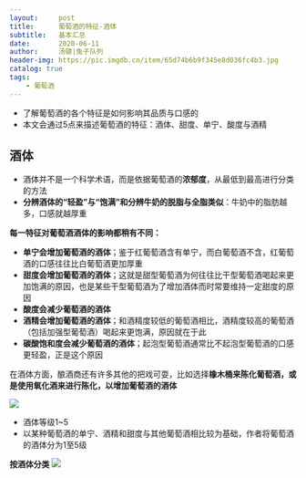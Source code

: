 ```yaml
---
layout:     post
title:      葡萄酒的特征-酒体
subtitle:   基本汇总
date:       2020-06-11
author:     汤键|兔子队列
header-img: https://pic.imgdb.cn/item/65d74b6b9f345e8d036fc4b3.jpg
catalog: true
tags:
    - 葡萄酒
---
```


- 了解葡萄酒的各个特征是如何影响其品质与口感的
- 本文会通过5点来描述葡萄酒的特征：酒体、甜度、单宁、酸度与酒精

## **酒体**
- 酒体并不是一个科学术语，而是依据葡萄酒的**浓郁度**，从最低到最高进行分类的方法
- **分辨酒体的“轻盈”与“饱满”和分辨牛奶的脱脂与全脂类似**：牛奶中的脂肪越多，口感就越厚重

**每一特征对葡萄酒酒体的影响都稍有不同：**
- **单宁会增加葡萄酒的酒体**；鉴于红葡萄酒含有单宁，而白葡萄酒不含，红葡萄酒的口感往往比白葡萄酒更加厚重
- **甜度会增加葡萄酒的酒体**；这就是甜型葡萄酒为何往往比干型葡萄酒喝起来更加饱满的原因，也是某些干型葡萄酒为了增加酒体而时常要维持一定甜度的原因
- **酸度会减少葡萄酒的酒体**
- **酒精会增加葡萄酒的酒体**；和酒精度较低的葡萄酒相比，酒精度较高的葡萄酒（包括加强型葡萄酒）喝起来更饱满，原因就在于此
- **碳酸饱和度会减少葡萄酒的酒体**；起泡型葡萄酒通常比不起泡型葡萄酒的口感更轻盈，正是这个原因

在酒体方面，酿酒商还有许多其他的把戏可耍，比如选择**橡木桶来陈化葡萄酒，或是使用氧化酒来进行陈化，以增加葡萄酒的酒体**

![](https://pic.imgdb.cn/item/65d740849f345e8d0342c978.png)
- 酒体等级1~5
- 以某种葡萄酒的单宁、酒精和甜度与其他葡萄酒相比较为基础，作者将葡萄酒的酒体分为1至5级

**按酒体分类**
![](https://pic.imgdb.cn/item/65d740849f345e8d0342ca19.png)

